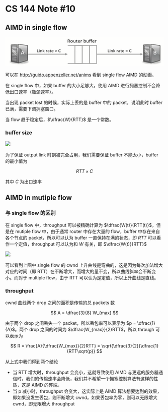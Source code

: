 # CS 144 Note #10

## AIMD in single flow

<img src="../image/single-flow-model.png" style="zoom:100%;" />

可以在 http://guido.appenzeller.net/anims 看到 single flow AIMD 的动画。

在 single flow 中，如果 buffer 的大小足够大，使用 AIMD 进行拥塞控制不会降低出口速率（瓶颈速率）。

当出现 packet lost 的时候，实际上丢的是 buffer 中的 packet，说明此时 buffer 已满，需要下调拥塞窗口。

当 flow 趋于稳定后，$\dfrac{W}{RTT}$ 是一个常数。

### buffer size

<img src="../image/buffer-size.png" style="zoom:100%;" />

为了保证 output link 时刻被完全占用，我们需要保证 buffer 不能太小，buffer 的最小值为

$$
    RTT \times C
$$

其中 $C$ 为出口速率

## AIMD in mutiple flow

### 与 single flow 的区别

在 single flow 中，throughput 可以被精确计算为 $\dfrac{W(t)}{RTT(t)}$，但是在 mutiple flow 中，由于通常 router 中存在大量的 flow，buffer 中存在来自各个节点的 packet，所以可以认为 buffer 一直保持在满的状态，即 $RTT$ 可以看作一个定值，throughput 可以认为和 $W$ 有关，即 $\dfrac{W(t)}{RTT}$

<img src="../image/multiple-flow-throughput.png" style="zoom:100%;" />

可以看到上图中 single flow 的 cwnd 上升曲线是弯曲的，这是因为每次加法增大对应的时间（即 RTT）在不断增大，而增大的量不变，所以曲线斜率会不断变小。而对于 multiple flow，由于 RTT 可以认为是定值，所以上升曲线是直线。

### throughput

cwnd 曲线两个 drop 之间的面积是传输的总 packets 数

$$
    A = \dfrac{3}{8} W_{max}
$$

由于两个 drop 之间丢失一个 packet，所以丢包率可以表示为 $p = \dfrac{1}{A}$。两个 drop 之间的时间为 $\dfrac{W_{max}}{2}RTT$，所以 through 可以表示为

$$
    R = \frac{A}{\dfrac{W_{max}}{2}RTT} = \sqrt{\dfrac{3}{2}}\dfrac{1}{RTT\sqrt{p}}
$$

从上式中我们得到两个结论

- 当 RTT 增大时，throughput 会变小，这就导致使用 AIMD 与更远的服务器通信时，我们的传输速率会降低，我们并不希望一个拥塞控制算法有这样的性质，这是 AIMD 的弊端。
- 当 p 减小时，throughput 会变大，这实际上是 AIMD 算法想要达到的效果，即如果没发生丢包，则不断增大 cwnd，如果丢包率为零，则可以无限增大 cwnd，即无限增大 throughput
